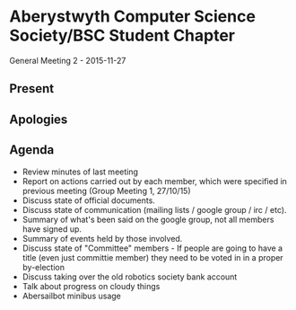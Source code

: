 Aberystwyth Computer Science Society/BSC Student Chapter
========================================================

General Meeting 2 - 2015-11-27

Present
-------

Apologies
---------

Agenda
------

- Review minutes of last meeting
- Report on actions carried out by each member, which were specified in
  previous meeting (Group Meeting 1, 27/10/15)
-  Discuss state of official documents.
-  Discuss state of communication (mailing lists / google group / irc / etc).
-  Summary of what's been said on the google group, not all members have signed up.
-  Summary of events held by those involved.
- Discuss state of "Committee" members - If people are going to have a title (even just committie member) they need to be voted in in a proper by-election
- Discuss taking over the old robotics society bank account
- Talk about progress on cloudy things
- Abersailbot minibus usage
